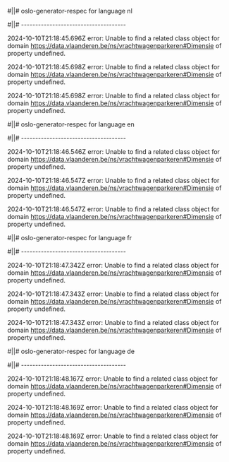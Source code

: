 #||# oslo-generator-respec for language nl  

#||# -------------------------------------  

2024-10-10T21:18:45.696Z error: Unable to find a related class object for domain https://data.vlaanderen.be/ns/vrachtwagenparkeren#Dimensie of property undefined.

2024-10-10T21:18:45.698Z error: Unable to find a related class object for domain https://data.vlaanderen.be/ns/vrachtwagenparkeren#Dimensie of property undefined.

2024-10-10T21:18:45.698Z error: Unable to find a related class object for domain https://data.vlaanderen.be/ns/vrachtwagenparkeren#Dimensie of property undefined.

#||# oslo-generator-respec for language en  

#||# -------------------------------------  

2024-10-10T21:18:46.546Z error: Unable to find a related class object for domain https://data.vlaanderen.be/ns/vrachtwagenparkeren#Dimensie of property undefined.

2024-10-10T21:18:46.547Z error: Unable to find a related class object for domain https://data.vlaanderen.be/ns/vrachtwagenparkeren#Dimensie of property undefined.

2024-10-10T21:18:46.547Z error: Unable to find a related class object for domain https://data.vlaanderen.be/ns/vrachtwagenparkeren#Dimensie of property undefined.

#||# oslo-generator-respec for language fr  

#||# -------------------------------------  

2024-10-10T21:18:47.342Z error: Unable to find a related class object for domain https://data.vlaanderen.be/ns/vrachtwagenparkeren#Dimensie of property undefined.

2024-10-10T21:18:47.343Z error: Unable to find a related class object for domain https://data.vlaanderen.be/ns/vrachtwagenparkeren#Dimensie of property undefined.

2024-10-10T21:18:47.343Z error: Unable to find a related class object for domain https://data.vlaanderen.be/ns/vrachtwagenparkeren#Dimensie of property undefined.

#||# oslo-generator-respec for language de  

#||# -------------------------------------  

2024-10-10T21:18:48.167Z error: Unable to find a related class object for domain https://data.vlaanderen.be/ns/vrachtwagenparkeren#Dimensie of property undefined.

2024-10-10T21:18:48.169Z error: Unable to find a related class object for domain https://data.vlaanderen.be/ns/vrachtwagenparkeren#Dimensie of property undefined.

2024-10-10T21:18:48.169Z error: Unable to find a related class object for domain https://data.vlaanderen.be/ns/vrachtwagenparkeren#Dimensie of property undefined.

